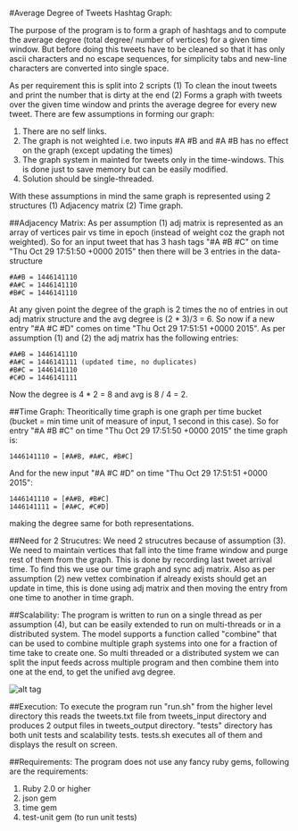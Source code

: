 #Average Degree of Tweets Hashtag Graph:

  The purpose of the program is to form a graph of hashtags and to compute the average degree (total degree/ number of vertices) for a given time window. But before doing this tweets have to be cleaned so that it has only ascii characters and no escape sequences, for simplicity tabs and new-line characters are converted into single space.
  
  As per requirement this is split into 2 scripts (1) To clean the inout tweets and print the number that is dirty at the end (2) Forms a graph with tweets over the given time window and prints the average degree for every new tweet. There are few assumptions in forming our graph:
  
1. There are no self links. 
2. The graph is not weighted i.e. two inputs #A #B and #A #B has no effect on the graph (except updating the times)
3. The graph system in mainted for tweets only in the time-windows. This is done just to save memory but can be easily modified.
4. Solution should be single-threaded.
  
  With these assumptions in mind the same graph is represented using 2 structures (1) Adjacency matrix (2) Time graph.

##Adjacency Matrix:
  As per assumption (1) adj matrix is represented as an array of vertices pair vs time in epoch (instead of weight coz the graph not weighted). So for an input tweet that has 3 hash tags "#A #B #C" on time "Thu Oct 29 17:51:50 +0000 2015" then there will be 3 entries in the data-structure 
  ```
  #A#B = 1446141110 
  #A#C = 1446141110 
  #B#C = 1446141110
  ```
  At any given point the degree of the graph is 2 times the no of entries in out adj matrix structure and the avg degree is (2 * 3)/3 = 6. 
  So now if a new entry "#A #C #D" comes on time "Thu Oct 29 17:51:51 +0000 2015". As per assumption (1) and (2) the adj matrix has the following entries:
  ```
  #A#B = 1446141110
  #A#C = 1446141111 (updated time, no duplicates)
  #B#C = 1446141110
  #C#D = 1446141111
  ```
  Now the degree is 4 * 2 = 8 and avg is 8 / 4 = 2.
  
##Time Graph:
  Theoritically time graph is one graph per time bucket (bucket = min time unit of measure of input, 1 second in this case). So for entry "#A #B #C" on time "Thu Oct 29 17:51:50 +0000 2015" the time graph is:
  ```
  1446141110 = [#A#B, #A#C, #B#C]
  ```
  And for the new input "#A #C #D" on time "Thu Oct 29 17:51:51 +0000 2015":
  ```
  1446141110 = [#A#B, #B#C]
  1446141111 = [#A#C, #C#D]
  ```
  making the degree same for both representations.
  
##Need for 2 Strucutres:
  We need 2 strucutres because of assumption (3). We need to maintain vertices that fall into the time frame window and purge rest of them from the graph. This is done by recording last tweet arrival time. To find this we use our time graph and sync adj matrix. Also as per assumption (2) new vettex combination if already exists should get an update in time, this is done using adj matrix and then moving the entry from one time to another in time graph.
  
##Scalability:
  The program is written to run on a single thread as per assumption (4), but can be easily extended to run on multi-threads or in a distributed system. The model supports a function called "combine" that can be used to combine multiple graph systems into one for a fraction of time take to create one. So multi threaded or a distributed system we can split the input feeds across multiple program and then combine them into one at the end, to get the unified avg degree.
  
  ![alt tag](https://raw.github.com/arvind-trinity/insight-tweet-challenge/master/images/average_degree.png)
  
##Execution:
  To execute the program run "run.sh" from the higher level directory this reads the tweets.txt file from tweets_input directory and produces 2 output files in tweets_output directory. 
  "tests" directory has both unit tests and scalability tests. tests.sh executes all of them and displays the result on screen.
  
##Requirements:
  The program does not use any fancy ruby gems, following are the requirements:
  1. Ruby 2.0 or higher
  2. json gem
  3. time gem
  4. test-unit gem (to run unit tests)

  
